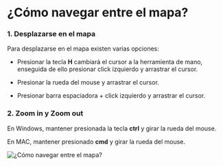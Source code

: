 # ¿Cómo navegar entre el mapa?

### 1. Desplazarse en el mapa

Para desplazarse en el mapa existen varias opciones:

-   Presionar la tecla **H** cambiará el cursor a la herramienta de mano, enseguida de ello presionar click izquierdo y arrastrar el cursor.
    
-   Presionar la rueda del mouse y arrastrar el cursor.
    
-   Presionar barra espaciadora + click izquierdo y arrastrar el cursor.
    

### 2. Zoom in y Zoom out

En Windows, mantener presionada la tecla **ctrl** y girar la rueda del mouse.

En MAC, mantener presionado **cmd** y girar la rueda del mouse.

![¿Cómo navegar entre el mapa?](/pages/img/export-img.gif)